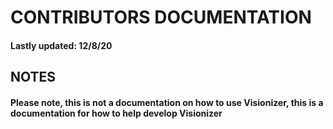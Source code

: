 
# CONTRIBUTORS DOCUMENTATION

#### Lastly updated: 12/8/20

## NOTES

#### Please note, this is not a documentation on how to use Visionizer, this is a documentation for how to help develop Visionizer
